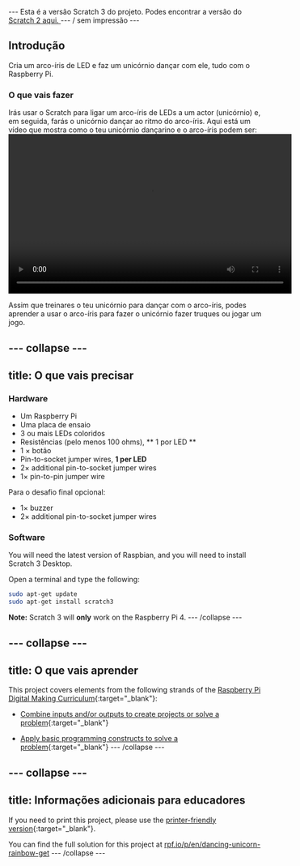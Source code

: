 \--- Esta é a versão Scratch 3 do projeto. Podes encontrar a versão do [ Scratch 2 aqui. ](https://projects.raspberrypi.org/en/projects/dancing-unicorn-rainbow-scratch2) \--- / sem impressão \---

## Introdução

Cria um arco-íris de LED e faz um unicórnio dançar com ele, tudo com o Raspberry Pi.

### O que vais fazer

Irás usar o Scratch para ligar um arco-íris de LEDs a um actor (unicórnio) e, em seguida, farás o unicórnio dançar ao ritmo do arco-íris. Aqui está um vídeo que mostra como o teu unicórnio dançarino e o arco-íris podem ser:<video width="560" height="315" controls> <source src="resources/Screencast.mp4" type="video/mp4"> O teu navegador não suporta a tag de vídeo, tenta o FireFox ou o Chrome </video> 

Assim que treinares o teu unicórnio para dançar com o arco-íris, podes aprender a usar o arco-íris para fazer o unicórnio fazer truques ou jogar um jogo.

## \--- collapse \---

## title: O que vais precisar

### Hardware

+ Um Raspberry Pi
+ Uma placa de ensaio
+ 3 ou mais LEDs coloridos
+ Resistências (pelo menos 100 ohms), ** 1 por LED **
+ 1 × botão
+ Pin-to-socket jumper wires, **1 per LED**
+ 2× additional pin-to-socket jumper wires
+ 1× pin-to-pin jumper wire

Para o desafio final opcional:

+ 1× buzzer
+ 2× additional pin-to-socket jumper wires

### Software

You will need the latest version of Raspbian, and you will need to install Scratch 3 Desktop.

Open a terminal and type the following:

```bash
sudo apt-get update
sudo apt-get install scratch3
```

**Note:** Scratch 3 will **only** work on the Raspberry Pi 4. \--- /collapse \---

## \--- collapse \---

## title: O que vais aprender

This project covers elements from the following strands of the [Raspberry Pi Digital Making Curriculum](http://rpf.io/curriculum){:target="_blank"}:

+ [Combine inputs and/or outputs to create projects or solve a problem](https://curriculum.raspberrypi.org/physical-computing/builder/){:target="_blank"}

+ [Apply basic programming constructs to solve a problem](https://www.raspberrypi.org/curriculum/programming/builder){:target="_blank"} \--- /collapse \---

## \--- collapse \---

## title: Informações adicionais para educadores

If you need to print this project, please use the [printer-friendly version](https://projects.raspberrypi.org/en/projects/dancing-unicorn-rainbow/print){:target="_blank"}.

You can find the full solution for this project at [rpf.io/p/en/dancing-unicorn-rainbow-get](https://rpf.io/p/en/dancing-unicorn-rainbow-get) \--- /collapse \---